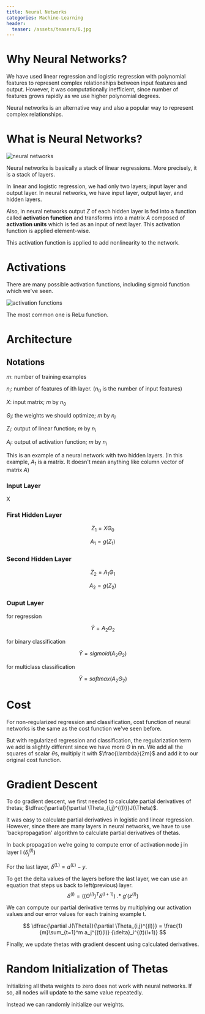 ```yaml
---
title: Neural Networks
categories: Machine-Learning
header:
  teaser: /assets/teasers/6.jpg
---
```


# Why Neural Networks?

We have used linear regression and logistic regression with polynomial features to represent complex relationships between input features and output. However, it was computationally inefficient, since number of features grows rapidly as we use higher polynomial degrees.

Neural networks is an alternative way and also a popular way to represent complex relationships.

# What is Neural Networks?

![neural networks](https://lh3.googleusercontent.com/YqtV9cUDq8pA8F2keNh-iRfm_pRWFYZZWGO46MpKKSZqke8SxRTUyeoosP9rQ1Okhj8_V7Dw-VAww5VLW47HYoAkX8cHlewqSVNNxDdwY8Mu6gL4v27AlXwKhEkUuwP_wtexTi7B0A=w2400)

Neural networks is basically a stack of linear regressions. More precisely, it is a stack of layers.

In linear and logistic regression, we had only two layers; input layer and output layer. In neural networks, we have input layer, output layer, and hidden layers.

Also, in neural networks output $Z$ of each hidden layer is fed into a function called **activation function** and transforms into a matrix $A$ composed of **activation units** which is fed as an input of next layer. This activation function is applied element-wise.

This activation function is applied to add nonlinearity to the network.

# Activations

There are many possible activation functions, including sigmoid function which we've seen.

![activation functions](https://lh3.googleusercontent.com/he2WkslTRVYOMpuHUwfe_8YVvQdHJ8Tps806yUri2GIksp84V2WUAduYDe3-whBy_6nn_mecCWMfpJdd_iQY9EoZ7PyDPQnQ1OyTMCDZr3lVghQ5t4iam68K1bafXpOzbHVu3dMTag=w2400)

The most common one is ReLu function.

# Architecture

## Notations

$m$: number of training examples

$n_i$: number of features of ith layer. ($n_0$ is the number of input features)

$X$: input matrix; $m$ by $n_0$

$\Theta_i$: the weights we should optimize; $m$ by $n_i$

$Z_i$: output of linear function; $m$ by $n_i$

$A_i$: output of activation function; $m$ by $n_i$

This is an example of a neural network with two hidden layers.
(In this example, $A_1$ is a matrix. It doesn't mean anything like column vector of matrix $A$)

### Input Layer

X

### First Hidden Layer

$$ Z_1 = X\Theta_0 $$

$$ A_1 = g(Z_1) $$

### Second Hidden Layer

$$ Z_2 = A_1\Theta_1 $$

$$ A_2 = g(Z_2) $$

### Ouput Layer

for regression

$$ \hat{Y}=A_2\Theta_2$$

for binary classification

$$ \hat{Y}=sigmoid(A_2\Theta_2) $$

for multiclass classification

$$ \hat{Y}=softmax(A_2\Theta_2) $$

# Cost

For non-regularized regression and classification, cost function of neural networks is the same as the cost function we've seen before.

But with regularized regression and classification, the regularization term we add is slightly different since we have more $\Theta$ in nn. We add all the squares of scalar $\theta$s, multiply it with $\frac{\lambda}{2m}$ and add it to our original cost function.

# Gradient Descent

To do gradient descent, we first needed to calculate partial derivatives of thetas; $\dfrac{\partial}{\partial \Theta_{i,j}^{(l)}}J(\Theta)$.

It was easy to calculate partial derivatives in logistic and linear regression. However, since there are many layers in neural networks, we have to use 'backpropagation' algorithm to calculate partial derivatives of thetas.

In back propagation we're going to compute error of activation node j in layer l ($\delta_j^{(l)}$)

For the last layer, $\delta^{(L)}=a^{(L)} - y$.

To get the delta values of the layers before the last layer, we can use an equation that steps us back to left(previous) layer.
$$\delta^{(l)} = ((\Theta^{(l)})^T \delta^{(l+1)})\ .*\ g'(z^{(l)})$$

We can compute our partial derivative terms by multiplying our activation values and our error values for each training example t.

$$ \dfrac{\partial J(\Theta)}{\partial \Theta_{i,j}^{(l)}} = \frac{1}{m}\sum_{t=1}^m a_j^{(t)(l)} {\delta}_i^{(t)(l+1)} $$

Finally, we update thetas with gradient descent using calculated derivatives.

# Random Initialization of Thetas

Initializing all theta weights to zero does not work with neural networks. If so, all nodes will update to the same value repeatedly.

Instead we can randomly initialize our weights.
